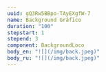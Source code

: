 ```yaml
---
uuid: gQ3Rw5BBpo-TAyEXgfW-7
name: Background Gráfico
duration: "100"
stepstart: 1
stepend: 3
component: BackgroundLoco
body_en: "![](/img/back.jpeg)"
body_ru: "![](/img/back.jpeg)"
---
```

